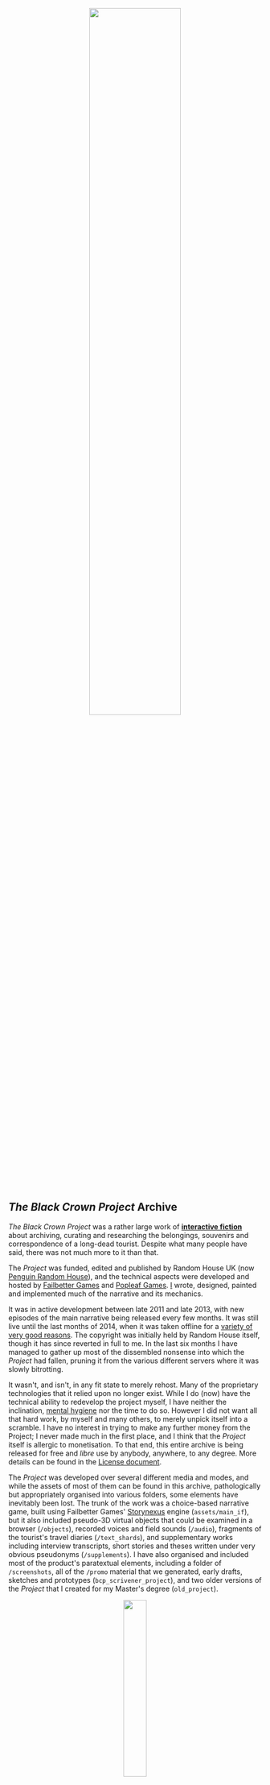 <p align="center">
<img src="https://robsherman.co.uk/ooo/bcp/areamarvelouse.png" width="60%" height="auto">
</p>

## *The Black Crown Project* Archive

*The Black Crown Project* was a rather large work of [**interactive fiction**](https://en.wikipedia.org/wiki/Interactive_fiction) about archiving, curating and researching the belongings, souvenirs and correspondence of a long-dead tourist. Despite what many people have said, there was not much more to it than that.

The *Project* was funded, edited and published by Random House UK (now [Penguin Random House](http://www.penguinrandomhouse.com/)</a>), and the technical aspects were developed and hosted by [Failbetter Games](www.failbettergames.com/) and [Popleaf Games](www.popleaf.com). [I](http://robsherman.co.uk) wrote, designed, painted and implemented much of the narrative and its mechanics.

It was in active development between late 2011 and late 2013, with new episodes of the main narrative being released every few months. It was still live until the last months of 2014, when it was taken offline for a [variety of very good reasons](http://bonfiredog.co.uk/bonfog/2014/10/06/blackcrownend/). The copyright was initially held by Random House itself, though it has since reverted in full to me. In the last six months I have managed to gather up most of the dissembled nonsense into which the *Project* had fallen, pruning it from the various different servers where it was slowly bitrotting. 

It wasn't, and isn't, in any fit state to merely rehost. Many of the proprietary technologies that it relied upon no longer exist. While I do (now) have the technical ability to redevelop the project myself, I have neither the inclination, [mental hygiene](https://github.com/bonfiredog/blackcrownproject/blob/master/README.md) nor the time to do so. However I did not want all that hard work, by myself and many others, to merely unpick itself into a scramble. I have no interest in trying to make any further money from the Project; I never made much in the first place, and I think that the *Project* itself is allergic to monetisation. To that end, this entire archive is being released for free and *libre* use by anybody, anywhere, to any degree. More details can be found in the [License document](https://github.com/bonfiredog/blackcrownproject/blob/master/LICENSE.md).

The *Project* was developed over several different media and modes, and while the assets of most of them can be found in this archive, pathologically but appropriately organised into various folders, some elements have inevitably been lost. The trunk of the work was a choice-based narrative game, built using Failbetter Games' [Storynexus](http://www.storynexus.com) engine (`assets/main_if`), but it also included pseudo-3D virtual objects that could be examined in a browser (`/objects`), recorded voices and field sounds (`/audio`), fragments of the tourist's travel diaries (`/text_shards`), and supplementary works including interview transcripts, short stories and theses written under very obvious pseudonyms (`/supplements`). I have also organised and included most of the product's paratextual elements, including a folder of `/screenshots`, all of the `/promo` material that we generated, early drafts, sketches and prototypes (`bcp_scrivener_project`), and two older versions of the *Project* that I created for my Master's degree (`old_project`).

<p align="center">
<img src="https://robsherman.co.uk/ooo/bcp/ts1.png" width="30%" height="auto"> 
</p>

## The *Project* Elsewhere

*All links were functioning at the time of creating this archive, but I cannot supervise them forever.*

- [The Guardian, December 2012](https://www.theguardian.com/books/2012/dec/30/future-publishing-2013-predictions-digital)
- [Interview With Mijns Inziens, December 2012](http://edwinmijnsbergen.nl/2012/12/het-mysterieuze-black-crown-project-van/#.UPGDgm9Wx8F)
- [The Impact Of Digital Publishing On The Literary Market (Sophie Rochester), in The Literary Market In The UK](https://publikationen.uni-tuebingen.de/xmlui/bitstream/handle/10900/74765/The%20Literary%20Market%20in%20the%20UK%20PDF%20for%20Publication.pdf?sequence=1&isAllowed=y#page=61)
- [The Guardian, August 2013](https://www.theguardian.com/technology/2013/aug/18/black-crown-project-rob-sherman?INTCMP=ILCNETTXT3487)
- [The Atlantic, August 2013](https://www.theatlantic.com/entertainment/archive/2013/08/slow-steady-rise-interactive-novel/312024/)
- [The Gameological Society, July 2013](http://gameological.com/2013/07/interview-black-crown-project/)
- [The Verge, May 2013](http://www.theverge.com/2013/5/30/4377014/random-house-interactive-fiction-game-black-crown)
- [MTV, May 2013](http://www.mtv.com/news/2467283/random-house-dips-into-game-publishing-with-free-to-play-the-black-crown-project/)
- [Interview With VideogameTourism, sometime in 2013](http://videogametourism.at/content/wordplay-can-you-imagine-all-interview-robert-sherman-author-black-crown-pt-1)
- [A brave attempt at a wiki.](http://blackcrown.wikia.com/wiki/Black_Crown_Project_Wiki)
- [Interview with RPS, September 2013](https://www.rockpapershotgun.com/2013/09/25/wandering-in-words-black-crown-interview/)
- [Nomination for the Futurebook Innovation Award, 2013](https://www.thebookseller.com/news/shortlists-futurebook-innovation-awards)
- [A post-mortem by Aaron A. Reed, 2018](https://medium.com/@aareed/the-dutch-frame-in-black-crown-4d6f5c51d00b)

<p align="center">
<img src="https://robsherman.co.uk/ooo/bcp/ts2.png" width="30%" height="auto">
</p>

## Late Acknowledgements

If I have forgotten anyone, it is entirely my own fault for being forgetful, and not theirs for being forgettable. 

- [Sam North](https://humanities.exeter.ac.uk/english/staff/snorth/), the closest thing to a [domovoi](http://www.bravemule.com/domovoi/) that I have, albeit with far more lustrous (and even more translucent) shirts, hair and soul. Thank you for your guidance, your attention, your humour, the white wine, dinner on Dartmoor, the fractal array of lunches for which I hope you kept the receipts. I miss smiling at people on the Tube while they stared at the tongue-red suitcase between our knees, the biohazard stickers turned towards them.
- Sarah, who comes first in any other acknowledgement in my life.
- [Vael](http://vaelvictus.com/), for his exactitude, advice and expansive self-vivisection.
- Joseph McShea and [Isley Lynn](http://www.isleylynn.com/) for putting the silences in the right places, alongside [Freesound](http://freesound.org) users `soundmary`, `natashachubbuck`, `ciccarelli`, `al-barbosa`, `sphion`, `landub`, `zaem`, `miklovan` and `productionnow`.
- Paddy, Rob, Harry, Nick, Alex, Loic, Lucy, Melissa, Ed, [The Real McCoy](http://www.therealmccoy.co.uk/) and [Otto Retro's](https://www.ottosantiques.co.uk) Sarah for helping me put together the suitcase, for posing as the survivors of Loss despite the shoppers, and for making that year in the South West one of my best so far.
- Dan Franklin, [Harriet Horobin-Worley](https://twitter.com/HarrietHW) and everybody still and once at [Random House](http://www.penguinrandomhouse.com/). I'm sorry that I didn't become what was expected. 
- Jo Rodgers and Elizabeth Sheinkman at [WME](http://wmeentertainment.com/) for being kind and helpful for far longer than they were contracted to.
- Alexis, Jon, Berb, Ahron, Paul, Henry, Liam and everybody else at [Popleaf Games](http://www.popleaf.com/) and [Failbetter Games](http://www.failbettergames.com/).

<p align="center">
<img src="https://robsherman.co.uk/ooo/bcp/ts3.png" width="30%" height="auto">
</p>
